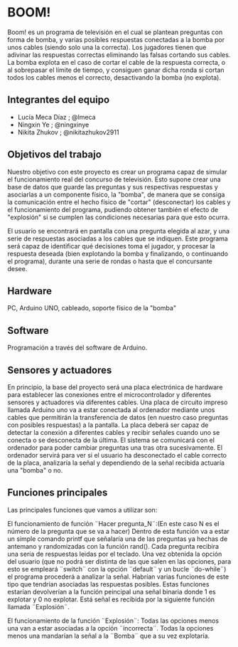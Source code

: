 # BOOM!

Boom! es un programa de televisión en el cual se plantean preguntas con forma de bomba, y varias posibles respuestas conectadas a la bomba por unos cables (siendo solo una la correcta). Los jugadores tienen que adivinar las respuestas correctas eliminando las falsas cortando sus cables. La bomba explota en el caso de cortar el cable de la respuesta correcta, o al sobrepasar el límite de tiempo, y consiguen ganar dicha ronda si cortan todos los cables menos el correcto, desactivando la bomba (no explota).

## Integrantes del equipo

- Lucía Meca Díaz ; @lmeca
- Ningxin Ye ; @ningxinye
- Nikita Zhukov ; @nikitazhukov2911

## Objetivos del trabajo

Nuestro objetivo con este proyecto es crear un programa capaz de simular el funcionamiento real del concurso de televisión. Esto supone crear una base de datos que guarde las preguntas y sus respectivas respuestas y asociarlas a un componente físico, la "bomba", de manera que se consiga la comunicación entre el hecho físico de "cortar" (desconectar) los cables y el funcionamiento del programa, pudiendo obtener también el efecto de "explosión" si se cumplen las condiciones necesarias para que esto ocurra. 

El usuario se encontrará en pantalla con una pregunta elegida al azar, y una serie de respuestas asociadas a los cables que se indiquen. Este programa será capaz de identificar qué decisiones toma el jugador, y procesar la respuesta deseada (bien explotando la bomba y finalizando, o continuando el programa), durante una serie de rondas o hasta que el concursante desee.

## Hardware

PC, Arduino UNO, cableado, soporte físico de la "bomba"

## Software

Programación a través del software de Arduino.

## Sensores y actuadores 
En principio, la base del proyecto será una placa electrónica de hardware para establecer las conexiones entre el microcontrolador y diferentes sensores y actuadores via diferentes cables. Una placa de circuito impreso llamada Arduino uno va a estar conectada al ordenador mediante unos cables que permitirán la transferencia de datos (en nuestro caso preguntas con posibles respuestas) a la pantalla. La placa deberá ser capaz de detectar la conexión a diferentes cables y recibir señales cuando uno se conecta o se desconecta de la última. El sistema se comunicará con el ordenador para poder cambiar preguntas una tras otra sucesivamente. 
El ordenador servirá para ver si el usuario ha desconectado el cable correcto de la placa, analizaría la señal y dependiendo de la señal recibida actuaría una "bomba" o no.

## Funciones principales

Las principales funciones que vamos a utilizar son:

El funcionamiento de función ¨Hacer pregunta_N¨:(En este caso N es el número de la pregunta que se va a hacer) Dentro de esta función va a estar un simple comando printf que señalaría una de las preguntas ya hechas de antemano y randomizadas con la función rand(). Cada pregunta recibira una seria de respuestas leidas por el teclado. Una vez obtenida la opción del usuario (que no podrá ser distinta de las que salen en las opciones, para esto se empleará ¨switch¨ con la opción ¨default¨ y un bucle ¨do-while¨) el programa procederá a analizar la señal.
Habrían varias funciones de este tipo que tendrían asociadas las respuestas posibles. Estas funciones estarían devolverían a la función peincipal una señal binaria donde 1 es explotar y 0 no explotar. Está señal es recibida por la siguiente función llamada ¨Explosión¨.

El funcionamiento de la función ¨Explosión¨: Todas las opciones menos una van a estar asociadas a la opción ¨incorrecta¨. Todas la opciones menos una mandarían la señal a la ¨Bomba¨ que a su vez explotaría.

